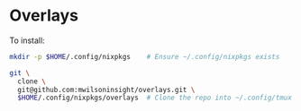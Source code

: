 # Overlays

To install:
```bash
mkdir -p $HOME/.config/nixpkgs    # Ensure ~/.config/nixpkgs exists

git \
  clone \
  git@github.com:mwilsoninsight/overlays.git \
  $HOME/.config/nixpkgs/overlays  # Clone the repo into ~/.config/tmux
```
